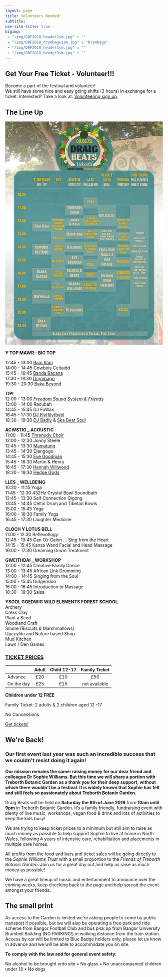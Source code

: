 ```yaml
---
layout: page
title: Volunteers Needed!
subtitle: 
use-site-title: true
bigimg:
 - "/img/DBF2018_header2sm.jpg" : ""
 - "/img/DBF2018_drymbago1sm.jpg" : "Drymbago"
 - "/img/DBF2018_header1sm.jpg" : ""
 - "/img/DBF2018_header3sm.jpg" : ""
---
```


## Get Your Free Ticket - Volunteer!!!
Become a part of the festival and volunteer!  
We still have some nice and easy going shifts (3 hours) in exchange for a ticket.
Interested? Take a look at: [Volunteering sign up](https://volunteersignup.org/7XJ7P").   

## The Line Up

![Line Up](/img/LineUp.jpg)

**Y TOP MAWR - BIG TOP**

12:45 - 13:00 [Ram Ram](https://www.facebook.com/RAM-RAM-aka-Reggae-And-Mental-Random-Access-Memory-355050051738196/)   
14:00 - 14:45 [Cowbois Celtaidd](https://www.facebook.com/cowbois.celtaidd)   
15:45 - 16:45 [Banda Bacana](https://bandabacana1.bandcamp.com)  
17:30 - 18:30 [Drymbago](https://www.facebook.com/Drymbago-280604965341497)  
19:30 - 20:30 [Baka Beyond](https://bakabeyond.net)  

**TIPI**  
12:00 - 13:00 [*Freedom Sound System & Friends*](https://www.facebook.com/freedomsoundsystem)  
13:00 - 14:00 Racubah  
14:45 - 15:45 DJ FoWax  
16:45 - 17:30 [DJ Flyffilyfbybl](https://www.facebook.com/DJ-fflyffilyfbybl-342288702450825/)  
18:30 - 19:30 [DJ Badly](https://www.facebook.com/RAM-RAM-aka-Reggae-And-Mental-Random-Access-Memory-355050051738196/) & [Ska Beat Soul](https://www.facebook.com/skabeatsoul/)  

**ACWSTIG _ ACOUSTIC**  
11:00 - 11:45 [Threnody Choir](https://www.facebook.com/Threnodychoir)    
12:00 - 12:30 Jonny Steele  
12:45 - 13:30 [Mamatung](https://www.facebook.com/mamatungmusic)  
13:45 - 14:30 Djangogs  
14:45 - 15:30 [Eve Goodman](https://www.facebook.com/evegoodmanmusic/)  
15:45 - 16:30 Martin & Henry  
16:45 - 17:30 [Hannah Willwood](https://www.facebook.com/HannahWillwoodMusic/)  
18:30 - 19:30 [Hedge Gods](http://hedgegods.com)  

**LLES _ WELLBEING**  
10:30 - 11:15 Yoga  
11:45 - 12:30 432Hz Crystal Bowl Soundbath  
12:45 - 13:30 Self Connection Qigong  
13:45 - 14:45 Celtic Drum and Tibetan Bowls  
15:00 - 15:45 Yoga  
16:00 - 16:30 Family Yoga  
16:45 - 17:30 Laughter Medicine  

**CLOCH Y LOTUS BELL**  
11:00 - 12:30 Reflexotlogy  
12:45 - 13:45 Can O’r Galon ... Sing from the Heart  
14:15 - 15:45 Kansa Wand Facial and Head Massage  
16:00 - 17:30 Dreaming Drwm Treatment  

**GWEITHDAI _ WORKSHOP**  
12:00 - 12:45 Creative Family Dance  
13:00 - 13:45 African Link Drumming  
14:00 - 14:45 Singing from the Soul  
15:00 - 15:45 Didgeridoo  
16:00 - 16:45 Introduction to Massage  
18:30 - 19:30 Salsa  

**YSGOL GOEDWIG WILD ELEMENTS FOREST SCHOOL**  
Archery  
Cress Clay  
Plant a Seed  
Woodland Craft  
Smore (Biscuits & Marshmallows)  
Upccylde and Nature based Shop  
Mud Kitchen  
Lawn / Den Games  


### [TICKET PRICES](https://draigbeats2019.brownpapertickets.com)


|           | **Adult**        | **Child 12-17** | **Family Ticket**|
|-----------|:----------------:|:---------------:|:----------------:|
|Advance    | £20              | £10             | £50              |
|On the day | £25              | £15             | not available    |


**Children under 12 FREE**

Family Ticket: 2 adults & 2 children aged 12 -17

No Concessions

[Get tickets!](https://draigbeats2019.brownpapertickets.com)


## We're Back!

### Our first event last year was such an incredible success that we couldn't resist doing it again!

**Our mission remains the same: raising money for our dear friend and colleague Dr Sophie Williams. But this time we will share a portion with Treborth Botanic Garden as a thank you for their deep support, without which there wouldn’t be a festival. It is widely known that Sophie has felt and still feels so passionately about Treborth Botanic Garden.**

Draig Beats will be held on **Saturday the 8th of June 2019** from **10am until 9pm** in Treborth Botanic Garden. It’s a family friendly, fundraising event with plenty of live music, workshops, vegan food & drink and lots of activities to keep the kids busy!

We are trying to keep ticket prices to a minimum but still aim to raise as much money as possible to help support Sophie to live at home in North Wales, following 4 years of intensive care, rehabilitation and placements in multiple care homes.

All profits from the food and bars and ticket sales will be going directly to the *Sophie Williams Trust* with a small proportion to the *Friends of Treborth Botanic Garden*. Join us for a great day out and help us raise as much money as possible!

We have a great lineup of music and entertainment to announce over the coming weeks, keep checking back to the page and help spread the event amongst your friends.
 
## The small print

As access to the Garden is limited we're asking people to come by public transport if possible, but we will also be operating a free park and ride scheme from Bangor Football Club and bus pick up from Bangor Uinversity Brambell Building (NO PARKING!) in walking distance from the train station. Access by car will be limited to Blue Badge holders only, please let us know in advance and we will be able to accommodate you on site.

**To comply with the law and for general event safety:**

No alcohol to be brought onto site • No glass • No unaccompanied children under 18 • No dogs
